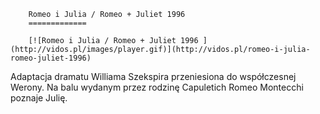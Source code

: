 
        Romeo i Julia / Romeo + Juliet 1996 
        =============
        
        [![Romeo i Julia / Romeo + Juliet 1996 ](http://vidos.pl/images/player.gif)](http://vidos.pl/romeo-i-julia-romeo-juliet-1996)
        
        
 Adaptacja dramatu Williama Szekspira przeniesiona do współczesnej Werony. Na balu wydanym przez rodzinę Capuletich Romeo Montecchi poznaje Julię.
    
